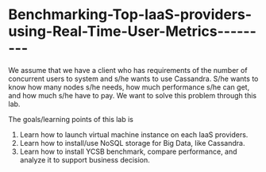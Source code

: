 # Benchmarking-Top-IaaS-providers-using-Real-Time-User-Metrics---------

We assume that we have a client who has requirements of the number of concurrent users to system and s/he wants to use Cassandra. S/he wants to know how many nodes s/he needs, how much performance s/he can get, and how much s/he have to pay. We want to solve this problem through this lab.

The goals/learning points of this lab is
1)	Learn how to launch virtual machine instance on each IaaS providers.
2)	Learn how to install/use NoSQL storage for Big Data, like Cassandra.
3)	Learn how to install YCSB benchmark, compare performance, and analyze it to support business decision.
